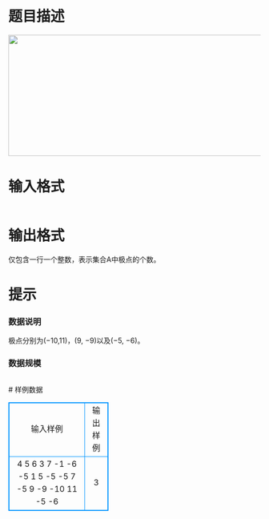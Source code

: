 # 

 
 # 题目描述 
<p><img alt="" src="/source/joyoi/tyvj-3707/img/aHR0cDovL3d3dy5qb3lvaS5jbi9wcm9ibGVtL3R5dmotMzcwNy9odHRwOi8vY2V4b3UuaW1nNDgud2FsOC5jb20vaW1nNDgvNTQzMjEyXzIwMTYwNDE1MTgzMDE5LzE0NjI5NzYyMzgzMy5qcGc=.jpg" style="width: 730px; height: 242px;" /></p> 

 
 # 输入格式 
<p><img alt="" src="/source/joyoi/tyvj-3707/img/aHR0cDovL3d3dy5qb3lvaS5jbi9wcm9ibGVtL3R5dmotMzcwNy9odHRwOi8vY2V4b3UuaW1nNDgud2FsOC5jb20vaW1nNDgvNTQzMjEyXzIwMTYwNDE1MTgzMDE5LzE0NjI5NzY2Mjk2Ny5qcGc=.jpg" /></p> 

 
 # 输出格式 
<p>仅包含一行一个整数，表示集合A中极点的个数。</p> 

 
 # 提示 
<h3>数据说明</h3>

<p>极点分别为(&minus;10,11)，(9,&nbsp;&minus;9)以及(&minus;5,&nbsp;&minus;6)。&nbsp;</p>

<h3>数据规模</h3>

<p><img alt="" src="/source/joyoi/tyvj-3707/img/aHR0cDovL3d3dy5qb3lvaS5jbi9wcm9ibGVtL3R5dmotMzcwNy9odHRwOi8vY2V4b3UuaW1nNDgud2FsOC5jb20vaW1nNDgvNTQzMjEyXzIwMTYwNDE1MTgzMDE5LzE0NjI5NzY2MzAxMy5qcGc=.jpg" /></p> 
# 样例数据
<style>
        table,table tr th, table tr td { border:1px solid #0094ff; }
        table { width: 200px; min-height: 25px; line-height: 25px; text-align: center; border-collapse: collapse;}   
    </style>
<table>
	<tr>
		<td>输入样例</td>
		<td>输出样例</td>
	</tr>
<tr><td>4 5
6 3 7 -1 -6 -5 1 5
-5 -5 7 -5 9 -9 -10 11 -5 -6
</td><td>3</td></tr></table>
